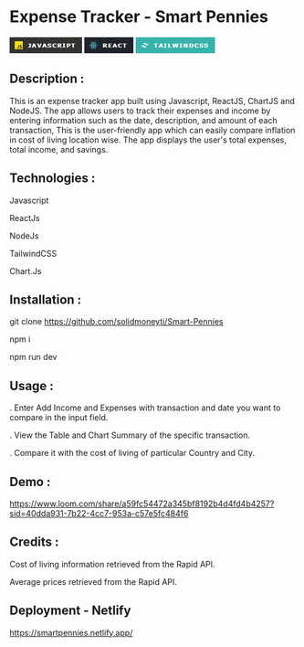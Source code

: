# Expense Tracker - Smart Pennies

![alt text](image.png)
![alt text](image-1.png)
![alt text](image-2.png)

## Description :

This is an expense tracker app built using Javascript, ReactJS, ChartJS and NodeJS. The app allows users to track their expenses and income by entering information such as the date, description, and amount of each transaction, This is the user-friendly app which can easily compare inflation in cost of living location wise. The app displays the user's total expenses, total income, and savings.

## Technologies :

Javascript

ReactJs

NodeJs

TailwindCSS

Chart.Js

## Installation :

git clone https://github.com/solidmoneyti/Smart-Pennies

npm i

npm run dev

## Usage :

. Enter Add Income and Expenses with transaction and date you want to compare in the input field.

. View the Table and Chart Summary of the specific transaction.

. Compare it with the cost of living of particular Country and City.

## Demo :

https://www.loom.com/share/a59fc54472a345bf8192b4d4fd4b4257?sid=40dda931-7b22-4cc7-953a-c57e5fc484f6


## Credits :

Cost of living information retrieved from the Rapid API.

Average prices retrieved from the Rapid API.

## Deployment - Netlify

https://smartpennies.netlify.app/







